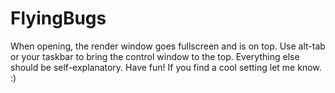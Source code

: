 # FlyingBugs
When opening, the render window goes fullscreen and is on top. Use alt-tab or your taskbar to bring the control window to the top.
Everything else should be self-explanatory. Have fun!
If you find a cool setting let me know. :)
